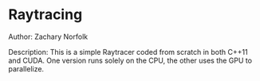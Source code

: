 # Raytracing
Author: Zachary Norfolk

Description: This is a simple Raytracer coded from scratch in both C++11 and CUDA. One version runs solely on the CPU, the other uses the GPU to parallelize. 

